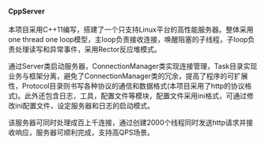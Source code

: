 #### CppServer

​	        本项目采用C++11编写，搭建了一个只支持Linux平台的高性能服务器。整体采用one thread one loop模型，主loop负责接收连接，唤醒阻塞的子线程，子loop负责处理读写和异常事件，采用Rector反应堆模式。

​		      通过Server类启动服务器，ConnectionManager类实现连接管理，Task目录实现业务与框架分离，避免了ConnectionManager类的冗余，提高了程序的可扩展性，Protocol目录则书写各种协议的通信和数据格式(本项目采用了http的协议格式)。此外还包含日志，工具，配置文件等模块，配置文件采用ini格式，可通过修改ini配置文件，设定服务器和日志的启动模式。

​		      该服务器可同时处理成百上千连接，通过创建2000个线程同时发送http请求并接收响应，服务器可顺利完成，支持高QPS场景。
